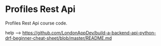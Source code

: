 # Profiles Rest Api

Profiles Rest Api course code.

help --> https://github.com/LondonAppDev/build-a-backend-api-python-drf-beginner-cheat-sheet/blob/master/README.md
